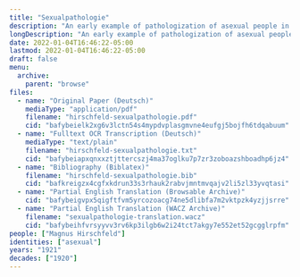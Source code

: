 ```yaml
---
title: "Sexualpathologie"
description: "An early example of pathologization of asexual people in medical literature and use of the term \"asexual\""
longDescription: "An early example of pathologization of asexual people in medical literature, in which the author develops a typology of asexual people that includes the term \"asexual\""
date: 2022-01-04T16:46:22-05:00
lastmod: 2022-01-04T16:46:22-05:00
draft: false
menu:
  archive:
    parent: "browse"
files:
  - name: "Original Paper (Deutsch)"
    mediaType: "application/pdf"
    filename: "hirschfeld-sexualpathologie.pdf"
    cid: "bafybeielk2xg6v3lctn54s4mypdvplasgmvne4eufgj5bojfh6tdqabuum"
  - name: "Fulltext OCR Transcription (Deutsch)"
    mediaType: "text/plain"
    filename: "hirschfeld-sexualpathologie.txt"
    cid: "bafybeiapxqnxxztjttercszj4ma37oglku7p7zr3zoboazshboadhp6jz4"
  - name: "Bibliography (Biblatex)"
    filename: "hirschfeld-sexualpathologie.bib"
    cid: "bafkreigzx4cgfxkdrun33s3rhauk2rabvjmntmvqajv2li5zl33yvqtasi"
  - name: "Partial English Translation (Browsable Archive)"
    cid: "bafybeigvpx5qigftfvm5yrcozoacg74ne5dlibfa7m2vktpzk4yzjjsrre"
  - name: "Partial English Translation (WACZ Archive)"
    filename: "sexualpathologie-translation.wacz"
    cid: "bafybeihfvrsyyvv3rv6kp3ilgb6w2i24tct7akgy7e552et52gcgglrpfm"
people: ["Magnus Hirschfeld"]
identities: ["asexual"]
years: "1921"
decades: ["1920"]
---
```

